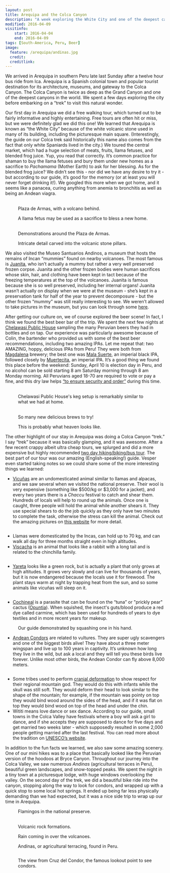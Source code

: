 ```yaml
---
layout: post
title: Arequipa and the Colca Canyon
description: "A week exploring the White City and one of the deepest canyons in the world."
modified: 2016-04-09
visitinfo:
    start: 2016-04-04
    end: 2016-04-09
tags: [South-America, Peru, Beer]
image:
  feature: /arequipa/andinas.jpg
  credit: 
  creditlink:
---
```


We arrived in Arequipa in southern Peru late last Sunday after a twelve hour bus ride from Ica. Arequipa is a Spanish colonial town and popular tourist destination for its architecture, museums, and gateway to the Colca Canyon. The Colca Canyon is twice as deep as the Grand Canyon and one of the deepest canyons in the world. We spent a few days exploring the city before embarking on a “trek” to visit this natural wonder.

Our first day in Arequipa we did a free walking tour, which turned out to be fairly informative and highly entertaining. Free tours are often hit or miss, but we were definitely glad we did this one! We learned that Arequipa is known as “the White City” because of the white volcanic stone used in many of its building, including the picturesque main square. (Interestingly, the guide on our Colca trek said historically this name also comes from the fact that only white Spaniards lived in the city.) We toured the central market, which had a huge selection of meats, fruits, llama fetuses, and blended frog juice. Yup, you read that correctly. It’s common practice for shaman to buy the llama fetuses and bury them under new homes as a sacrifice to *Pachamama* (Mother Earth) to ask for her blessing. As for the blended frog juice? We didn’t see this - nor did we have any desire to try it - but according to our guide, it’s good for the memory (or at least you will never forget drinking it!). We googled this more when we got home, and it seems like a panacea, curing anything from anemia to bronchitis as well as being an Andean viagra.
<figure class="half">
    <a href="/images/arequipa/plaza_de_armas.jpg"><img src="/images/arequipa/plaza_de_armas.jpg" alt=""></a>
    <a href="/images/arequipa/sunset_volcano.jpg"><img src="/images/arequipa/sunset_volcano.jpg" alt=""></a>
    <figcaption>Plaza de Armas, with a volcano behind.</figcaption>
</figure>

<figure>
    <a href="/images/arequipa/llama_fetus.jpg"><img src="/images/arequipa/llama_fetus.jpg" alt=""></a>
    <figcaption>A llama fetus may be used as a sacrifice to bless a new home.</figcaption>
</figure>

<figure class="half">
    <a href="/images/arequipa/demonstration.jpg"><img src="/images/arequipa/demonstration.jpg" alt=""></a>
    <a href="/images/arequipa/demonstration2.jpg"><img src="/images/arequipa/demonstration2.jpg" alt=""></a>
    <figcaption>Demonstrations around the Plaza de Armas.</figcaption>
</figure>

<figure>
    <a href="/images/arequipa/columns.jpg"><img src="/images/arequipa/columns.jpg" alt=""></a>
    <figcaption>Intricate detail carved into the volcanic stone pillars.</figcaption>
</figure>

We also visited the Museo Santuarios Andinos, a museum that hosts the remains of Incan “mummies” found on nearby volcanoes. The most famous is [Juanita](https://en.wikipedia.org/wiki/Mummy_Juanita), who isn’t actually a mummy but rather a very well preserved frozen corpse. Juanita and the other frozen bodies were human sacrifices whose skin, hair, and clothing have been kept in tact because of the freezing temperatures at the top of the volcanoes. Juanita is famous because she is so well preserved, including her internal organs! Juanita wasn’t actually on display when we were at the museum - she’s kept in a preservation tank for half of the year to prevent decomposure - but the other frozen “mummy” was still really interesting to see. We weren’t allowed to take pictures in the museum, but you can look through some [here](https://www.google.com/search?q=juanita+arequipa&espv=2&rlz=1CATAAB_enUS658US658&biw=1366&bih=633&tbm=isch&source=lnms&sa=X&ved=0ahUKEwjC1YGnwILMAhXMWT4KHb2FDPMQ_AUIBygC#imgrc=_).

After getting our culture on, we of course explored the beer scene! In fact, I think we found the best beer bar of the trip. We spent the next few nights at [Chelawasi Public House](https://www.facebook.com/Chelawasi/) sampling the many Peruvian beers they had in bottles and on tap. Our experience was particularly awesome because of Colin, the bartender who provided us with some of the best beer recommendations, including two amazing IPAs. Let me repeat that: two AMAZING, hoppy, delicious IPAs from Peru! They were both from [Magdalena](https://www.facebook.com/CervezaMagdalena/) brewery; the best one was [Mala Suerte](https://untappd.com/user/veswill3/checkin/296304589), an imperial black IPA, followed closely by [Muertecita](https://untappd.com/user/veswill3/checkin/296289300), an imperial IPA. It’s a good thing we found this place before the weekend: Sunday, April 10 is election day in Peru, and no alcohol can be sold starting 8 am Saturday morning through 8 am Monday morning. All Peruvians aged 18-70 are required to vote or pay a fine, and this dry law helps [“to ensure security and order”](http://www.peruthisweek.com/news-peru-dry-law-2016-elections-109235) during this time. 
<figure class="half">
    <a href="/images/arequipa/chelawasi.jpg"><img src="/images/arequipa/chelawasi.jpg" alt=""></a>
    <a href="/images/arequipa/kegerator.jpg"><img src="/images/arequipa/kegerator.jpg" alt=""></a>
    <figcaption>Chelawasi Public House's keg setup is remarkably similar to what we had at home.</figcaption>
</figure>

<figure class="third">
    <a href="/images/arequipa/beers1.jpg"><img src="/images/arequipa/beers1.jpg" alt=""></a>
    <a href="/images/arequipa/beers2.jpg"><img src="/images/arequipa/beers2.jpg" alt=""></a>
    <a href="/images/arequipa/beers3.jpg"><img src="/images/arequipa/beers3.jpg" alt=""></a>
    <a href="/images/arequipa/beers4.jpg"><img src="/images/arequipa/beers4.jpg" alt=""></a>
    <a href="/images/arequipa/muertecita.jpg"><img src="/images/arequipa/muertecita.jpg" alt=""></a>
    <a href="/images/arequipa/beer_and_chocolate.jpg"><img src="/images/arequipa/beer_and_chocolate.jpg" alt=""></a>
    <figcaption>So many new delicious brews to try!</figcaption>
</figure>

<figure>
    <a href="/images/arequipa/double_fisting.jpg"><img src="/images/arequipa/double_fisting.jpg" alt=""></a>
    <figcaption>This is probably what heaven looks like.</figcaption>
</figure>

The other highlight of our stay in Arequipa was doing a Colca Canyon “trek.” I say “trek” because it was basically glamping, and it was awesome. After a few recent crappy albeit ultra cheap tours, we splurged and did a more expensive but highly recommended [two day hiking/biking/bus tour](http://colcatrek.com.pe/index.php/colca-trek/colca-tour-2-days). The best part of our tour was our amazing (English-speaking!) guide. Vesper even started taking notes so we could share some of the more interesting things we learned:

- [Vicuñas](https://en.wikipedia.org/wiki/Vicu%C3%B1a) are an undomesticated animal similar to llamas and alpacas, and we saw several when we visited the national preserve. Their wool is very expensive (something like $500/kg or $3,000 for a jacket), and every two years there is a *Chaccu* festival to catch and shear them. Hundreds of locals will help to round up the animals. Once one is caught, three people will hold the animal while another shears it. They use special shears to do the job quickly as they only have two minutes to complete the task, otherwise the stress can kill the animal. Check out the amazing pictures on [this website](http://mashable.com/2015/06/27/peru-annual-vicuna-shearing-festival/#irq5vduJwSqC) for more detail.

<figure>
    <a href="/images/arequipa/vicunas.jpg"><img src="/images/arequipa/vicunas.jpg" alt=""></a>
</figure>

- Llamas were domesticated by the Incas, can hold up to 70 kg, and can walk all day for three months straight even in high altitudes. 
- [Viscacha](https://en.wikipedia.org/wiki/Viscacha) is an animal that looks like a rabbit with a long tail and is related to the chinchilla family.

<figure>
    <a href="/images/arequipa/viscacha.jpg"><img src="/images/arequipa/viscacha.jpg" alt=""></a>
</figure>

- [Yareta](https://en.wikipedia.org/wiki/Yareta) looks like a green rock, but is actually a plant that only grows at high altitudes. It grows very slowly and can live for thousands of years, but it is now endangered because the locals use it for firewood. The plant stays warm at night by trapping heat from the sun, and so some animals like vicuñas will sleep on it.

<figure>
    <a href="/images/arequipa/yareta.jpg"><img src="/images/arequipa/yareta.jpg" alt=""></a>
</figure>

- [Cochineal](https://en.wikipedia.org/wiki/Cochineal) is a parasite that can be found on the “tuna” or "prickly pear" cactus ([Opuntia](https://en.wikipedia.org/wiki/Opuntia)). When squished, the insect's guts/blood produce a red dye called carmine, which has been used for hundreds of years to dye textiles and in more recent years for makeup.

<figure>
    <a href="/images/arequipa/red_dye.jpg"><img src="/images/arequipa/red_dye.jpg" alt=""></a>
    <figcaption>Our guide demonstrated by squashing one in his hand.</figcaption>
</figure>

- [Andean Condors](https://en.wikipedia.org/wiki/Andean_condor) are related to vultures. They are super ugly scavengers and one of the biggest birds alive! They have about a three meter wingspan and live up to 100 years in captivity. It’s unknown how long they live in the wild, but ask a local and they will tell you these birds live forever. Unlike most other birds, the Andean Condor can fly above 8,000 meters.

<figure>
    <a href="/images/arequipa/condor.jpg"><img src="/images/arequipa/condor.jpg" alt=""></a>
</figure>

- Some tribes used to perform [cranial deformation](https://en.wikipedia.org/wiki/Artificial_cranial_deformation) to show respect for their regional mountain god. They would do this with infants while the skull was still soft. They would deform their head to look similar to the shape of the mountain; for example, if the mountain was pointy on top they would bind wood around the sides of the head, and if it was flat on top they would bind wood on top of the head and under the chin.
- Wititi means love dance or sex dance. According to our guide, small towns in the Colca Valley have festivals where a boy will ask a girl to dance, and if she accepts they are supposed to dance for five days and get married two weeks later - which supposedly resulted in some 2,000 people getting married after the last festival. You can read more about the tradition on [UNESCO’s website](http://www.unesco.org/culture/ich/en/RL/wititi-dance-of-the-colca-valley-01056).

In addition to the fun facts we learned, we also saw some amazing scenery. One of our mini hikes was to a place that basically looked like the Peruvian version of the hoodoos at Bryce Canyon. Throughout our journey into the Colca Valley, we saw numerous *Andinas* (agricultural terraces in Peru), beautiful green landscapes, and snow-topped peaks. We spent the night in a tiny town at a picturesque lodge, with huge windows overlooking the valley. On the second day of the trek, we did a beautiful bike ride into the canyon, stopping along the way to look for condors, and wrapped up with a quick stop to some local hot springs. It ended up being far less physically demanding than we had expected, but it was a nice side trip to wrap up our time in Arequipa.

<figure>
    <a href="/images/arequipa/flamingos.jpg"><img src="/images/arequipa/flamingos.jpg" alt=""></a>
    <figcaption>Flamingos in the national preserve.</figcaption>
</figure>

<figure>
    <a href="/images/arequipa/laura_with_rocks.jpg"><img src="/images/arequipa/laura_with_rocks.jpg" alt=""></a>
    <a href="/images/arequipa/vesper_finger_rocks.jpg"><img src="/images/arequipa/vesper_finger_rocks.jpg" alt=""></a>
    <figcaption>Volcanic rock formations.</figcaption>
</figure>

<figure>
    <a href="/images/arequipa/rain.jpg"><img src="/images/arequipa/rain.jpg" alt=""></a>
    <figcaption>Rain coming in over the volcanoes.</figcaption>
</figure>

<figure>
    <a href="/images/arequipa/lots_of_andinas.jpg"><img src="/images/arequipa/lots_of_andinas.jpg" alt=""></a>
    <figcaption>Andinas, or agricultural terracing, found in Peru.</figcaption>
</figure>

<figure>
    <a href="/images/arequipa/biking.jpg"><img src="/images/arequipa/biking.jpg" alt=""></a>
</figure>

<figure>
    <a href="/images/arequipa/cruz_del_condor.jpg"><img src="/images/arequipa/cruz_del_condor.jpg" alt=""></a>
    <figcaption>The view from Cruz del Condor, the famous lookout point to see condors.</figcaption>
</figure>
